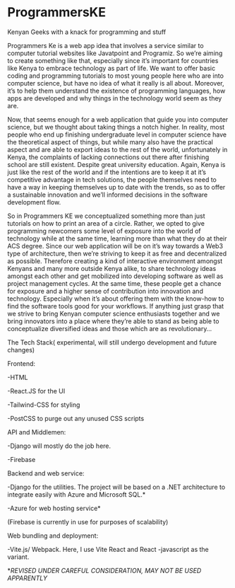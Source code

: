 # ProgrammersKE
Kenyan Geeks with a knack for programming and stuff


Programmers Ke is a web app idea that involves a service similar to computer tutorial websites like Javatpoint and Programiz. So we’re aiming to create something like that, especially since it’s important for countries like Kenya to embrace technology as part of life. We want to offer basic coding and programming tutorials to most young people here who are into computer science, but have no idea of what it really is all about. Moreover, it’s to help them understand the existence of programming languages, how apps are developed and why things in the technology world seem as they are.  

Now, that seems enough for a web application that guide you into computer science, but we thought about taking things a notch higher. In reality, most people who end up finishing undergraduate level in computer science have the theoretical aspect of things, but while many also have the practical aspect and are able to export ideas to the rest of the world, unfortunately in Kenya, the complaints of lacking connections out there after finishing school are still existent. Despite great university education. Again, Kenya is just like the rest of the world and if the intentions are to keep it at it’s competitive advantage in tech solutions, the people themselves need to have a way in keeping themselves up to date with the trends, so as to offer a sustainable innovation and we’ll informed decisions in the software development flow. 

So in Programmers KE we conceptualized something more than just tutorials on how to print an area of a circle. Rather, we opted to give programming newcomers some level of exposure into the world of technology while at the same time, learning more than what they do at their ACS degree. Since our web application will be on it’s way towards a Web3 type  of architecture, then we’re striving to keep it as free and decentralized as possible. Therefore creating a kind of interactive environment amongst Kenyans and many more outside Kenya alike, to share technology ideas amongst each other and get mobilized into developing software as well as project management cycles. At the same time, these people get a chance for exposure and a higher sense of contribution into innovation and technology. Especially when it’s about offering them with the know-how to find the software tools good for your workflows. If anything just grasp that we strive to bring Kenyan computer science enthusiasts together and we bring innovators into a place where they’re able to stand as being able to conceptualize diversified ideas and those which are as revolutionary… 

The Tech Stack( experimental, will still undergo development and future changes) 

Frontend: 

  -HTML

  -React.JS for the UI

  -Tailwind-CSS for styling 

  -PostCSS to purge out any unused CSS scripts 

API and Middlemen: 

  -Django will mostly do the job here. 
  
  -Firebase

Backend and web service: 

  -Django for the utilities. The project will be based on a .NET architecture to integrate easily with Azure and Microsoft SQL.* 

  -Azure for web hosting service* 
  
  (Firebase is currently in use for purposes of scalability)

Web bundling and deployment: 

-Vite.js/ Webpack. Here, I use Vite React and React -javascript as the variant. 

*_REVISED UNDER CAREFUL CONSIDERATION, MAY NOT BE USED APPARENTLY_
